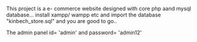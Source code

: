 This project is a e- commerce website designed with core php aand mysql database...
install xampp/ wampp etc and import the database "kinbech_store.sql" and you are good to go..

The admin panel id= 'admin' and password= 'admin12'

